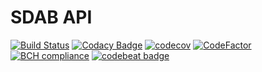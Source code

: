 # SDAB API

[![Build Status](https://travis-ci.org/TurningSpringIntoNode/sdab.svg?branch=master)](https://travis-ci.org/TurningSpringIntoNode/sdab)
[![Codacy Badge](https://api.codacy.com/project/badge/Grade/208081ee57894a019cee9817363fd7b1)](https://app.codacy.com/app/FMota0/sdab?utm_source=github.com&utm_medium=referral&utm_content=TurningSpringIntoNode/sdab&utm_campaign=Badge_Grade_Dashboard)
[![codecov](https://codecov.io/gh/TurningSpringIntoNode/sdab/branch/master/graph/badge.svg)](https://codecov.io/gh/TurningSpringIntoNode/sdab)
[![CodeFactor](https://www.codefactor.io/repository/github/turningspringintonode/sdab/badge)](https://www.codefactor.io/repository/github/turningspringintonode/sdab)
[![BCH compliance](https://bettercodehub.com/edge/badge/TurningSpringIntoNode/sdab?branch=master)](https://bettercodehub.com/)
[![codebeat badge](https://codebeat.co/badges/bce420f3-14d3-48f8-8614-5284f4144015)](https://codebeat.co/projects/github-com-turningspringintonode-sdab-master)